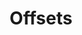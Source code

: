 ---
title: Offsets
icon: icon.png
filter: filter-offsets

content:
    items: 
        - '@taxonomy.function': stud_shift
        - '@taxonomy.function': stud_lift
    filter:
        published: true
        type: 'tech'    
    order:
        by: header.taxonomy.partcount
        dir: asc
    limit: 12
    pagination: true

form:
    name: filter-offsets
    id: items-filter
    classes: row
    fields:
        -
            name: filter
            type: fieldset
            id: filter
            classes: "col-12 col-md-6 text-center text-md-left"
            fields:
                -
                    name: offset_type
                    label: Type
                    type: select
                    id: offset_type
                    classes: custom-select
                    options:
                        'all': 'All Types'
                        'stud_lift': 'Stud Lift'
                        'stud_shift': 'Stud Shift'
                        'axle_shift': 'Axle Shift'
                - 
                    name: offset_length
                    label: Length
                    type: select
                    id: offset_length
                    classes: custom-select
                    options:
                        'all': 'All Lengths'
                        '10' : '1/2 Stud'
                        '5'  : '1/4 Stud'
                        '2'  : '1/10 Stud'
                        '1'  : '1/20 Stud'
        -
            name: sorting
            type: fieldset
            id: sorting
            classes: "col-12 col-md-6 text-center text-md-right"
            fields:
                - 
                    name: order_by
                    label: Order By
                    type: select
                    id: order_by
                    classes: custom-select
                    default: 'header.taxonomy.partcount'
                    options:
                        'title': 'by Title'
                        'date': 'by Date Added'
                        'modified': 'by Date Modified'
                        'header.taxonomy.partcount': 'by Part Count'
                        'random': 'in Random Order'
                -
                    name: order_dir
                    label: Order Direction
                    type: select
                    id: order_dir
                    classes: custom-select
                    default: 'asc'
                    options:
                        'asc': 'Up'
                        'desc': 'Down'
    buttons:
        submit:
            value: Filter
    process:
        redirect: >-
            /techs/collections/offsets/{% 
                set offset_length = form.value.offset_length                                     %}{%
                set offset_length = offset_length|slice(0,3) == 'all' ? 'all' : offset_length    %}{%
                set offset_type   = form.value.offset_type                                       %}{%
                if offset_type == 'all'                                                          %}{%
                    if offset_length != 'all'                                                    %}{%
                        set filter = 'offset_length:' ~ offset_length  ~ '/'                     %}{%
                    endif                                                                        %}{%
                else                                                                             %}{%
                    if offset_length != 'all'                                                    %}{%
                        set filter = offset_type ~ '_length:' ~ offset_length  ~ '/'             %}{%
                    else                                                                         %}{%
                        set filter = 'function:' ~ offset_type  ~ '/'                            %}{%
                    endif                                                                        %}{%
                endif                                                                            %}{{ filter }}{%
                set order_by = form.value.order_by                                               %}{%
                set order_dir = form.value.order_dir                                             %}{%
                set ordering = 'orderby:' ~ order_by ~ '/orderdir:' ~ order_dir                  %}{{ ordering }}

---